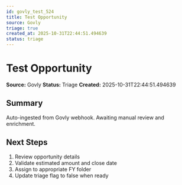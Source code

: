 ```yaml
---
id: govly_test_524
title: Test Opportunity
source: Govly
triage: true
created_at: 2025-10-31T22:44:51.494639
status: triage
---
```


# Test Opportunity

**Source:** Govly
**Status:** Triage
**Created:** 2025-10-31T22:44:51.494639

## Summary

Auto-ingested from Govly webhook. Awaiting manual review and enrichment.

## Next Steps

1. Review opportunity details
2. Validate estimated amount and close date
3. Assign to appropriate FY folder
4. Update triage flag to false when ready
